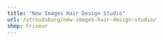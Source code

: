 ```yaml
---
title: "New Images Hair Design Studio"
url: /stroudsburg/new-images-hair-design-studio/
shop: Friseur
---
```

